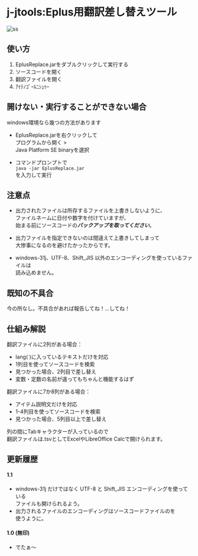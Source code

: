 # j-jtools:Eplus用翻訳差し替えツール
![ss](https://i.imgur.com/PYIxSZs.png)
## 使い方
1. EplusReplace.jarをダブルクリックして実行する  
2. ソースコードを開く
3. 翻訳ファイルを開く
4. ｱｲﾃﾉｺﾞｰﾙﾆｼｭｩｰ

## 開けない・実行することができない場合
windows環境なら幾つの方法があります
- EplusReplace.jarを右クリックして  
	プログラムから開く >  
	Java Platform SE binaryを選択  

- コマンドプロンプトで  
	```java -jar EplusReplace.jar```  
	を入力して実行

## 注意点
- 出力されたファイルは所存するファイルを上書きしないように、  
  ファイルネームに日付や数字を付けていますが、  
  始まる前にソースコードの***バックアップを取ってください***。 

- 出力ファイルを指定できないのは間違えて上書きしてしまって  
  大惨事になるのを避けたかったからです。
  
- windows-31j、UTF-8、Shift_JIS 以外のエンコーディングを使っているファイルは  
  読み込めません。

## 既知の不具合
今の所なし。不具合があれば報告してね！…してね！

## 仕組み解説
翻訳ファイルに2列がある場合：
- lang( )に入っているテキストだけを対応
- 1列目を使ってソースコードを検索
- 見つかった場合、2列目で差し替え
- 変数・定数の名前が違ってもちゃんと機能するはず

翻訳ファイルに7か8列がある場合：
- アイテム説明文だけを対応
- 1-4列目を使ってソースコードを検索
- 見つかった場合、5列目以上で差し替え

列の間にTabキャラクターが入っているので  
翻訳ファイルは.tsvとしてExcelやLibreOffice Calcで開けられます。

## 更新履歴
#### 1.1
- windows-31j だけではなく UTF-8 と Shift_JIS エンコーディングを使っている  
    ファイルも開けられるよう。  
- 出力されるファイルのエンコーディングはソースコードファイルのを  
    使うように。  
#### 1.0 (無印)  
- でたぁ～
